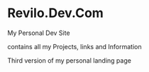 # Revilo.Dev.Com

My Personal Dev Site

contains all my Projects, links and Information


Third version of my personal landing page
